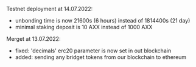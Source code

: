 Testnet deployment at 14.07.2022:
- unbonding time is now 21600s (6 hours) instead of 1814400s (21 day)
- minimal staking deposit is 10 AXX instead of 1000 AXX

Merget at 13.07.2022:
- fixed: 'decimals' erc20 parameter is now set in out blockchain
- added: sending any bridget tokens from our blockchain to ethereum